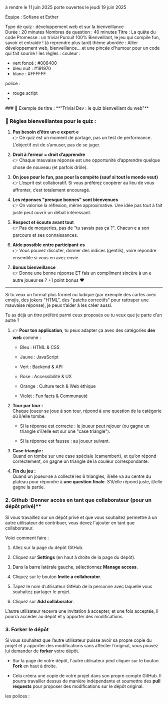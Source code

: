  
à rendre le 11 juin 2025 
porte ouvertes le jeudi 19 juin 2025

Équipe : Sofiane et Esther 

 Type de quiz : développement web et sur la bienveillance  
 Durée : 20 minutes 
 Nombres de question : 40 minutes 
 Titre : La quête du code 
 Promesse : un trivial Pursuit 100% Bienveillant, le jeu qui compile fun, savoir et entraide ! (à reprendre plus tard)
 thème abordée : Allier développement web, bienveillance... et une pincée d'humour pour un code qui fait sourire !
 les règles : 
couleur :
- vert foncé : #006400
- bleu nuit : #191970
- blanc : #FFFFFF

police : 
- rouge script 
- <link rel="preconnect" href="https://fonts.googleapis.com">
<link rel="preconnect" href="https://fonts.gstatic.com" crossorigin>
<link href="https://fonts.googleapis.com/css2?family=DynaPuff:wght@400..700&family=Rouge+Script&display=swap" rel="stylesheet">
### 🎲 Exemple de titre : **"Trivial Dev : le quiz bienveillant du web"**

### 📜 Règles bienveillantes pour le quiz :

1. **Pas besoin d’être un·e expert·e**  
    👉 Ce quiz est un moment de partage, pas un test de performance. L’objectif est de s’amuser, pas de se juger.
    
2. **Droit à l’erreur = droit d’apprendre**  
    👉 Chaque mauvaise réponse est une opportunité d’apprendre quelque chose de nouveau (et parfois drôle).
    
3. **On joue pour le fun, pas pour la compète (sauf si tout le monde veut)**  
    👉 L’esprit est collaboratif. Si vous préférez coopérer au lieu de vous affronter, c’est totalement encouragé.
    
4. **Les réponses "presque bonnes" sont bienvenues**  
    👉 On valorise la réflexion, même approximative. Une idée pas tout à fait juste peut ouvrir un débat intéressant.
    
5. **Respect et écoute avant tout**  
    👉 Pas de moqueries, pas de "tu savais pas ça ?". Chacun·e a son parcours et ses connaissances.
    
6. **Aide possible entre participant·es**  
    👉 Vous pouvez discuter, donner des indices (gentils), voire répondre ensemble si vous en avez envie.
    
7. **Bonus bienveillance**  
    👉 Donne une bonne réponse ET fais un compliment sincère à un·e autre joueur·se ? +1 point bonus ❤️
    

---

Si tu veux un format plus formel ou ludique (par exemple des cartes avec emojis, des jokers "HTML", des "patchs correctifs" pour rattraper une mauvaise réponse), je peux t’aider à les créer aussi.

Tu as déjà un titre préféré parmi ceux proposés ou tu veux que je parte d’un autre ?
1. 👉 **Pour ton application**, tu peux adapter ça avec des catégories **dev web** comme :
    
    - Bleu : HTML & CSS
        
    - Jaune : JavaScript
        
    - Vert : Backend & API
        
    - Rose : Accessibilité & UX
        
    - Orange : Culture tech & Web éthique
        
    - Violet : Fun facts & Communauté
        
2. **Tour par tour :**  
    Chaque joueur·se joue à son tour, répond à une question de la catégorie où il/elle tombe.
    
    - Si la réponse est correcte : le joueur peut rejouer (ou gagne un triangle s’il/elle est sur une "case triangle").
        
    - Si la réponse est fausse : au joueur suivant.
        
3. **Case triangle :**  
    Quand on tombe sur une case spéciale (camembert), et qu’on répond correctement, on gagne un triangle de la couleur correspondante.
    
4. **Fin du jeu :**  
    Quand un joueur·se a collecté les 6 triangles, il/elle va au centre du plateau pour répondre à **une question finale**. S’il/elle répond juste, il/elle gagne la partie.

### 2. Github :Donner accès en tant que collaborateur (pour un dépôt privé)**

Si vous travaillez sur un dépôt privé et que vous souhaitez permettre à un autre utilisateur de contribuer, vous devez l'ajouter en tant que collaborateur.

Voici comment faire :

1. Allez sur la page du dépôt GitHub.
    
2. Cliquez sur **Settings** (en haut à droite de la page du dépôt).
    
3. Dans la barre latérale gauche, sélectionnez **Manage access**.
    
4. Cliquez sur le bouton **Invite a collaborator**.
    
5. Tapez le nom d’utilisateur GitHub de la personne avec laquelle vous souhaitez partager le projet.
    
6. Cliquez sur **Add collaborator**.
    

L’autre utilisateur recevra une invitation à accepter, et une fois acceptée, il pourra accéder au dépôt et y apporter des modifications.

### 3. **Forker le dépôt**

Si vous souhaitez que l’autre utilisateur puisse avoir sa propre copie du projet et y apporter des modifications sans affecter l’original, vous pouvez lui demander de **forker** votre dépôt.

- Sur la page de votre dépôt, l'autre utilisateur peut cliquer sur le bouton **Fork** en haut à droite.
    
- Cela créera une copie de votre projet dans son propre compte GitHub. Il pourra travailler dessus de manière indépendante et soumettre des **pull requests** pour proposer des modifications sur le dépôt original.

les polices : 






